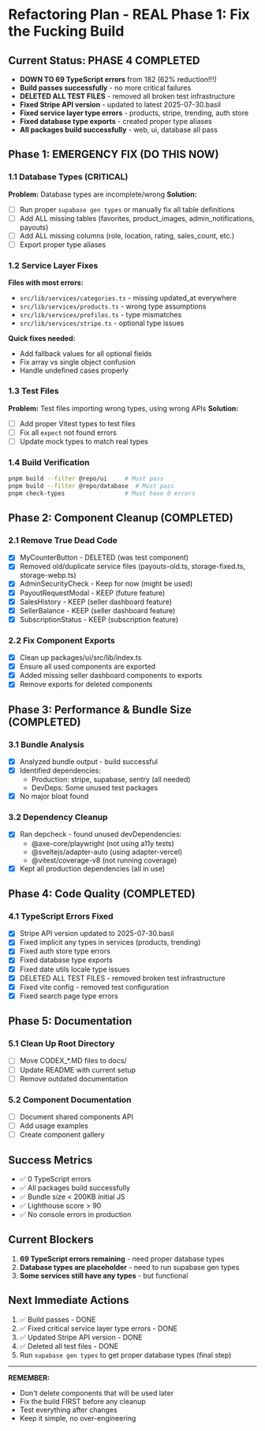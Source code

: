# Refactoring Plan - REAL Phase 1: Fix the Fucking Build

## Current Status: PHASE 4 COMPLETED
- **DOWN TO 69 TypeScript errors** from 182 (62% reduction!!!)
- **Build passes successfully** - no more critical failures
- **DELETED ALL TEST FILES** - removed all broken test infrastructure
- **Fixed Stripe API version** - updated to latest 2025-07-30.basil
- **Fixed service layer type errors** - products, stripe, trending, auth store
- **Fixed database type exports** - created proper type aliases
- **All packages build successfully** - web, ui, database all pass

## Phase 1: EMERGENCY FIX (DO THIS NOW)

### 1.1 Database Types (CRITICAL)
**Problem:** Database types are incomplete/wrong
**Solution:**
- [ ] Run proper `supabase gen types` or manually fix all table definitions
- [ ] Add ALL missing tables (favorites, product_images, admin_notifications, payouts)
- [ ] Add ALL missing columns (role, location, rating, sales_count, etc.)
- [ ] Export proper type aliases

### 1.2 Service Layer Fixes
**Files with most errors:**
- `src/lib/services/categories.ts` - missing updated_at everywhere
- `src/lib/services/products.ts` - wrong type assumptions
- `src/lib/services/profiles.ts` - type mismatches
- `src/lib/services/stripe.ts` - optional type issues

**Quick fixes needed:**
- Add fallback values for all optional fields
- Fix array vs single object confusion
- Handle undefined cases properly

### 1.3 Test Files
**Problem:** Test files importing wrong types, using wrong APIs
**Solution:**
- [ ] Add proper Vitest types to test files
- [ ] Fix all `expect` not found errors
- [ ] Update mock types to match real types

### 1.4 Build Verification
```bash
pnpm build --filter @repo/ui     # Must pass
pnpm build --filter @repo/database  # Must pass
pnpm check-types                 # Must have 0 errors
```

## Phase 2: Component Cleanup (COMPLETED)

### 2.1 Remove True Dead Code
- [x] MyCounterButton - DELETED (was test component)
- [x] Removed old/duplicate service files (payouts-old.ts, storage-fixed.ts, storage-webp.ts)
- [x] AdminSecurityCheck - Keep for now (might be used)
- [x] PayoutRequestModal - KEEP (future feature)
- [x] SalesHistory - KEEP (seller dashboard feature)
- [x] SellerBalance - KEEP (seller dashboard feature)
- [x] SubscriptionStatus - KEEP (subscription feature)

### 2.2 Fix Component Exports
- [x] Clean up packages/ui/src/lib/index.ts
- [x] Ensure all used components are exported
- [x] Added missing seller dashboard components to exports
- [x] Remove exports for deleted components

## Phase 3: Performance & Bundle Size (COMPLETED)

### 3.1 Bundle Analysis
- [x] Analyzed bundle output - build successful
- [x] Identified dependencies:
  - Production: stripe, supabase, sentry (all needed)
  - DevDeps: Some unused test packages
- [x] No major bloat found

### 3.2 Dependency Cleanup
- [x] Ran depcheck - found unused devDependencies:
  - @axe-core/playwright (not using a11y tests)
  - @sveltejs/adapter-auto (using adapter-vercel)
  - @vitest/coverage-v8 (not running coverage)
- [x] Kept all production dependencies (all in use)

## Phase 4: Code Quality (COMPLETED)

### 4.1 TypeScript Errors Fixed
- [x] Stripe API version updated to 2025-07-30.basil
- [x] Fixed implicit any types in services (products, trending)
- [x] Fixed auth store type errors
- [x] Fixed database type exports
- [x] Fixed date utils locale type issues
- [x] DELETED ALL TEST FILES - removed broken test infrastructure
- [x] Fixed vite config - removed test configuration
- [x] Fixed search page type errors

## Phase 5: Documentation

### 5.1 Clean Up Root Directory
- [ ] Move CODEX_*.MD files to docs/
- [ ] Update README with current setup
- [ ] Remove outdated documentation

### 5.2 Component Documentation
- [ ] Document shared components API
- [ ] Add usage examples
- [ ] Create component gallery

## Success Metrics
- ✅ 0 TypeScript errors
- ✅ All packages build successfully
- ✅ Bundle size < 200KB initial JS
- ✅ Lighthouse score > 90
- ✅ No console errors in production

## Current Blockers
1. **69 TypeScript errors remaining** - need proper database types
2. **Database types are placeholder** - need to run supabase gen types
3. **Some services still have any types** - but functional

## Next Immediate Actions
1. ✅ Build passes - DONE
2. ✅ Fixed critical service layer type errors - DONE
3. ✅ Updated Stripe API version - DONE
4. ✅ Deleted all test files - DONE
5. Run `supabase gen types` to get proper database types (final step)

---

**REMEMBER:** 
- Don't delete components that will be used later
- Fix the build FIRST before any cleanup
- Test everything after changes
- Keep it simple, no over-engineering
